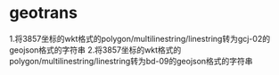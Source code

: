 # geotrans

 1.将3857坐标的wkt格式的polygon/multilinestring/linestring转为gcj-02的geojson格式的字符串
 2.将3857坐标的wkt格式的polygon/multilinestring/linestring转为bd-09的geojson格式的字符串
